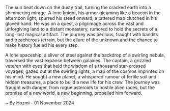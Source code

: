 
The sun beat down on the dusty trail, turning the cracked earth into a shimmering mirage.  A lone knight, his armor gleaming like a beacon in the afternoon light, spurred his steed onward, a tattered map clutched in his gloved hand.  He was on a quest, a pilgrimage across the vast and unforgiving land to a distant monastery, rumored to hold the secrets of a long-lost magical artifact.  The journey was perilous, fraught with bandits and treacherous terrain, but the allure of the unknown and the chance to make history fueled his every step.

A lone spaceship, a sliver of steel against the backdrop of a swirling nebula, traversed the vast expanse between galaxies.  The captain, a grizzled veteran with eyes that held the wisdom of a thousand star-crossed voyages, gazed out at the swirling lights, a map of the cosmos imprinted on his mind.  He sought a new planet, a whispered rumour of fertile soil and hidden treasures, a place to build a new life for his crew.  The journey was fraught with danger, from rogue asteroids to hostile alien races, but the promise of a new world, a new beginning, propelled him forward. 

~ By Hozmi - 01 November 2024
